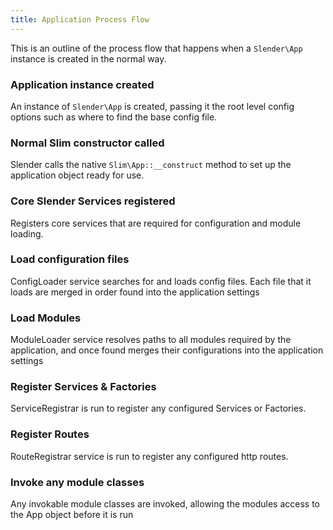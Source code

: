 ```yaml
---
title: Application Process Flow
---
```


This is an outline of the process flow that happens when
a `Slender\App` instance is created in the normal way.


### Application instance created
An instance of `Slender\App` is created, passing it the root
level config options such as where to find the base config file.

### Normal Slim constructor called
Slender calls the native `Slim\App::__construct` method to set
up the application object ready for use.

### Core Slender Services registered
Registers core services that are required for configuration
and module loading.

### Load configuration files
ConfigLoader service searches for and loads config files.
Each file that it loads are merged in order found into
the application settings

### Load Modules
ModuleLoader service resolves paths to all modules required
by the application, and once found merges their configurations
into the application settings

### Register Services & Factories
ServiceRegistrar is run to register any configured Services or
Factories.

### Register Routes
RouteRegistrar service is run to register any configured http routes.

### Invoke any module classes
Any invokable module classes are invoked, allowing the modules
access to the App object before it is run




